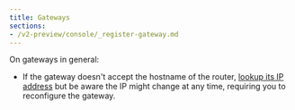 ```yaml
---
title: Gateways
sections:
- /v2-preview/console/_register-gateway.md
---
```


On gateways in general:

- If the gateway doesn't accept the hostname of the router, [lookup its IP address](http://whatismyipaddress.com/hostname-ip) but be aware the IP might change at any time, requiring you to reconfigure the gateway.
